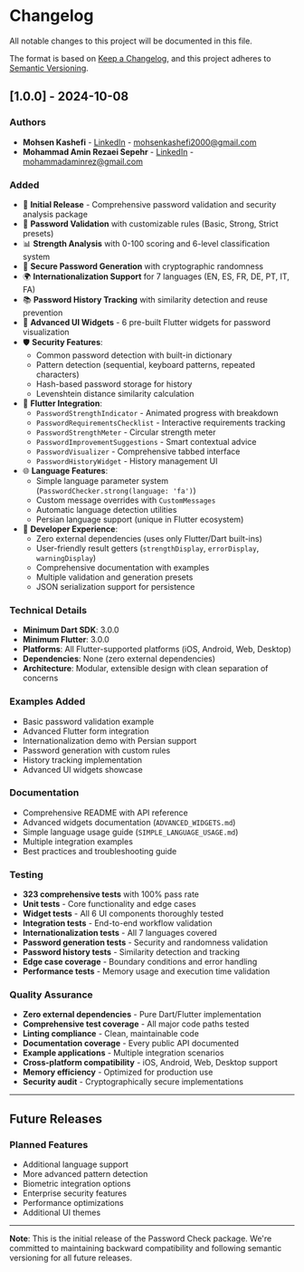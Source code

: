 # Changelog

All notable changes to this project will be documented in this file.

The format is based on [Keep a Changelog](https://keepachangelog.com/en/1.0.0/),
and this project adheres to [Semantic Versioning](https://semver.org/spec/v2.0.0.html).

## [1.0.0] - 2024-10-08

### Authors
- **Mohsen Kashefi** - [LinkedIn](https://www.linkedin.com/in/mohsen-kashefi-825b7b18a/) - mohsenkashefi2000@gmail.com
- **Mohammad Amin Rezaei Sepehr** - [LinkedIn](https://www.linkedin.com/in/mohammadaminrez/) - mohammadaminrez@gmail.com

### Added
- 🎉 **Initial Release** - Comprehensive password validation and security analysis package
- 🔐 **Password Validation** with customizable rules (Basic, Strong, Strict presets)
- 📊 **Strength Analysis** with 0-100 scoring and 6-level classification system
- 🔑 **Secure Password Generation** with cryptographic randomness
- 🌍 **Internationalization Support** for 7 languages (EN, ES, FR, DE, PT, IT, FA)
- 📚 **Password History Tracking** with similarity detection and reuse prevention
- 🎨 **Advanced UI Widgets** - 6 pre-built Flutter widgets for password visualization
- 🛡️ **Security Features**:
  - Common password detection with built-in dictionary
  - Pattern detection (sequential, keyboard patterns, repeated characters)
  - Hash-based password storage for history
  - Levenshtein distance similarity calculation
- 📱 **Flutter Integration**:
  - `PasswordStrengthIndicator` - Animated progress with breakdown
  - `PasswordRequirementsChecklist` - Interactive requirements tracking
  - `PasswordStrengthMeter` - Circular strength meter
  - `PasswordImprovementSuggestions` - Smart contextual advice
  - `PasswordVisualizer` - Comprehensive tabbed interface
  - `PasswordHistoryWidget` - History management UI
- 🌐 **Language Features**:
  - Simple language parameter system (`PasswordChecker.strong(language: 'fa')`)
  - Custom message overrides with `CustomMessages`
  - Automatic language detection utilities
  - Persian language support (unique in Flutter ecosystem)
- 🔧 **Developer Experience**:
  - Zero external dependencies (uses only Flutter/Dart built-ins)
  - User-friendly result getters (`strengthDisplay`, `errorDisplay`, `warningDisplay`)
  - Comprehensive documentation with examples
  - Multiple validation and generation presets
  - JSON serialization support for persistence

### Technical Details
- **Minimum Dart SDK**: 3.0.0
- **Minimum Flutter**: 3.0.0
- **Platforms**: All Flutter-supported platforms (iOS, Android, Web, Desktop)
- **Dependencies**: None (zero external dependencies)
- **Architecture**: Modular, extensible design with clean separation of concerns

### Examples Added
- Basic password validation example
- Advanced Flutter form integration
- Internationalization demo with Persian support
- Password generation with custom rules
- History tracking implementation
- Advanced UI widgets showcase

### Documentation
- Comprehensive README with API reference
- Advanced widgets documentation (`ADVANCED_WIDGETS.md`)
- Simple language usage guide (`SIMPLE_LANGUAGE_USAGE.md`)
- Multiple integration examples
- Best practices and troubleshooting guide

### Testing
- **323 comprehensive tests** with 100% pass rate
- **Unit tests** - Core functionality and edge cases
- **Widget tests** - All 6 UI components thoroughly tested
- **Integration tests** - End-to-end workflow validation
- **Internationalization tests** - All 7 languages covered
- **Password generation tests** - Security and randomness validation
- **Password history tests** - Similarity detection and tracking
- **Edge case coverage** - Boundary conditions and error handling
- **Performance tests** - Memory usage and execution time validation

### Quality Assurance
- **Zero external dependencies** - Pure Dart/Flutter implementation
- **Comprehensive test coverage** - All major code paths tested
- **Linting compliance** - Clean, maintainable code
- **Documentation coverage** - Every public API documented
- **Example applications** - Multiple integration scenarios
- **Cross-platform compatibility** - iOS, Android, Web, Desktop support
- **Memory efficiency** - Optimized for production use
- **Security audit** - Cryptographically secure implementations

---

## Future Releases

### Planned Features
- Additional language support
- More advanced pattern detection
- Biometric integration options
- Enterprise security features
- Performance optimizations
- Additional UI themes

---

**Note**: This is the initial release of the Password Check package. We're committed to maintaining backward compatibility and following semantic versioning for all future releases.
